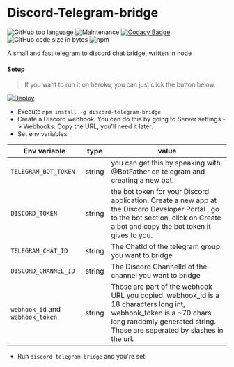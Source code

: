# Discord-Telegram-bridge

![GitHub top language](https://img.shields.io/github/languages/top/daaniiieel/discord-telegram-bridge?style=for-the-badge) ![Maintenance](https://img.shields.io/maintenance/yes/2020?style=for-the-badge) [![Codacy Badge](https://api.codacy.com/project/badge/Grade/ebfcea5b1b2b4780a7b1054d7760ef8a)](https://app.codacy.com/manual/daaniiieel/discord-telegram-bridge?utm_source=github.com&utm_medium=referral&utm_content=daaniiieel/discord-telegram-bridge&utm_campaign=Badge_Grade_Settings)![GitHub code size in bytes](https://img.shields.io/github/languages/code-size/daaniiieel/discord-telegram-bridge?style=for-the-badge) ![npm](https://img.shields.io/npm/v/discord-telegram-bridge?style=for-the-badge)

A small and fast telegram to discord chat bridge, written in node 

#### Setup
> If you want to run it on heroku, you can just click the button below. 

[![Deploy](https://www.herokucdn.com/deploy/button.svg)](https://heroku.com/deploy?template=https://github.com/filcnaplo/discord-telegram-bridge)

* Execute `npm install -g discord-telegram-bridge`
* Create a Discord webhook. You can do this by going to Server settings -> Webhooks. Copy the URL, you'll need it later.
* Set env variables: 

|Env variable|type|value|
|-|-|-|
|`TELEGRAM_BOT_TOKEN`|string|you can get this by speaking with @BotFather on telegram and creating a new bot.|
|`DISCORD_TOKEN`|string|the bot token for your Discord application. Create a new app at the  Discord Developer Portal , go to the bot section, click on Create a bot and copy the bot token it gives to you.|
|`TELEGRAM_CHAT_ID`|string|The ChatId of the telegram group you want to bridge|
|`DISCORD_CHANNEL_ID`|string|The Discord ChannelId of the channel you want to bridge|
|`webhook_id`  and  `webhook_token`|string|Those are part of the webhook URL you copied.  webhook_id  is a 18 characters long int,  webhook_token is a ~70 chars long randomly generated string. Those are seperated by slashes in the url.|
* Run `discord-telegram-bridge` and you're set!
